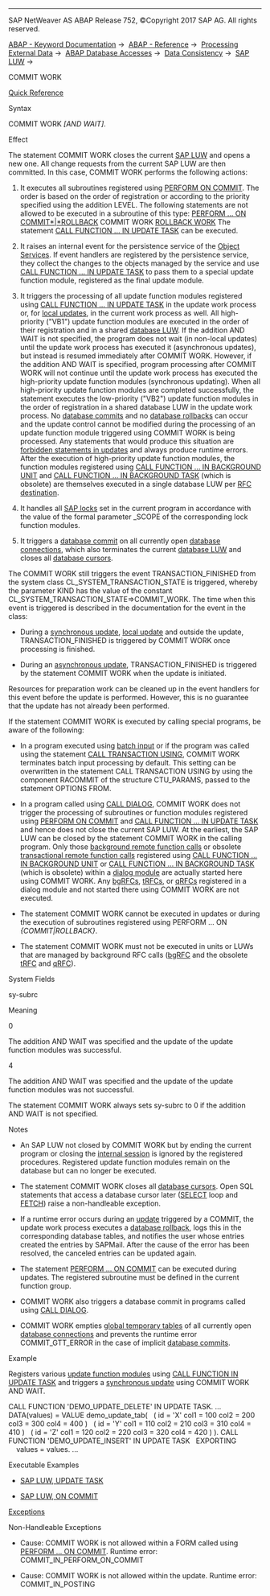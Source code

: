   

* * *

SAP NetWeaver AS ABAP Release 752, ©Copyright 2017 SAP AG. All rights reserved.

[ABAP - Keyword Documentation](https://help.sap.com/doc/abapdocu_752_index_htm/7.52/en-US/abenabap.htm) →  [ABAP - Reference](https://help.sap.com/doc/abapdocu_752_index_htm/7.52/en-US/abenabap_reference.htm) →  [Processing External Data](https://help.sap.com/doc/abapdocu_752_index_htm/7.52/en-US/abenabap_language_external_data.htm) →  [ABAP Database Accesses](https://help.sap.com/doc/abapdocu_752_index_htm/7.52/en-US/abenabap_sql.htm) →  [Data Consistency](https://help.sap.com/doc/abapdocu_752_index_htm/7.52/en-US/abentransaction.htm) →  [SAP LUW](https://help.sap.com/doc/abapdocu_752_index_htm/7.52/en-US/abensap_luw.htm) → 

COMMIT WORK

[Quick Reference](https://help.sap.com/doc/abapdocu_752_index_htm/7.52/en-US/abapcommit_shortref.htm)

Syntax

COMMIT WORK *\[*AND WAIT*\]*.

Effect

The statement COMMIT WORK closes the current [SAP LUW](https://help.sap.com/doc/abapdocu_752_index_htm/7.52/en-US/abensap_luw_glosry.htm "Glossary Entry") and opens a new one. All change requests from the current SAP LUW are then committed. In this case, COMMIT WORK performs the following actions:

1.  It executes all subroutines registered using [PERFORM ON COMMIT](https://help.sap.com/doc/abapdocu_752_index_htm/7.52/en-US/abapperform_subr.htm).
    The order is based on the order of registration or according to the priority specified using the addition LEVEL. The following statements are not allowed to be executed in a subroutine of this type:
    [PERFORM ... ON COMMIT*|*ROLLBACK](https://help.sap.com/doc/abapdocu_752_index_htm/7.52/en-US/abapperform_subr.htm)
    COMMIT WORK
    [ROLLBACK WORK](https://help.sap.com/doc/abapdocu_752_index_htm/7.52/en-US/abaprollback.htm)
    The statement [CALL FUNCTION ... IN UPDATE TASK](https://help.sap.com/doc/abapdocu_752_index_htm/7.52/en-US/abapcall_function_update.htm) can be executed.
    
2.  It raises an internal event for the persistence service of the [Object Services](https://help.sap.com/doc/abapdocu_752_index_htm/7.52/en-US/abenobject_services_glosry.htm "Glossary Entry").
    If event handlers are registered by the persistence service, they collect the changes to the objects managed by the service and use [CALL FUNCTION ... IN UPDATE TASK](https://help.sap.com/doc/abapdocu_752_index_htm/7.52/en-US/abapcall_function_update.htm) to pass them to a special update function module, registered as the final update module.
    
3.  It triggers the processing of all update function modules registered using [CALL FUNCTION ... IN UPDATE TASK](https://help.sap.com/doc/abapdocu_752_index_htm/7.52/en-US/abapcall_function_update.htm) in the update work process or, for [local updates](https://help.sap.com/doc/abapdocu_752_index_htm/7.52/en-US/abenlocal_update_glosry.htm "Glossary Entry"), in the current work process as well.
    All high-priority ("VB1") update function modules are executed in the order of their registration and in a shared [database LUW](https://help.sap.com/doc/abapdocu_752_index_htm/7.52/en-US/abendatabase_luw_glosry.htm "Glossary Entry"). If the addition AND WAIT is not specified, the program does not wait (in non-local updates) until the update work process has executed it (asynchronous updates), but instead is resumed immediately after COMMIT WORK. However, if the addition AND WAIT is specified, program processing after COMMIT WORK will not continue until the update work process has executed the high-priority update function modules (synchronous updating).
    When all high-priority update function modules are completed successfully, the statement executes the low-priority ("VB2") update function modules in the order of registration in a shared database LUW in the update work process.
    No [database commits](https://help.sap.com/doc/abapdocu_752_index_htm/7.52/en-US/abendatabase_commit_glosry.htm "Glossary Entry") and no [database rollbacks](https://help.sap.com/doc/abapdocu_752_index_htm/7.52/en-US/abendatabase_rollback_glosry.htm "Glossary Entry") can occur and the update control cannot be modified during the processing of an update function module triggered using COMMIT WORK is being processed. Any statements that would produce this situation are [forbidden statements in updates](https://help.sap.com/doc/abapdocu_752_index_htm/7.52/en-US/abendb_commit_during_update.htm) and always produce runtime errors.
    After the execution of high-priority update function modules, the function modules registered using [CALL FUNCTION ... IN BACKGROUND UNIT](https://help.sap.com/doc/abapdocu_752_index_htm/7.52/en-US/abapcall_function_background_unit.htm) and [CALL FUNCTION ... IN BACKGROUND TASK](https://help.sap.com/doc/abapdocu_752_index_htm/7.52/en-US/abapcall_function_background_task.htm) (which is obsolete) are themselves executed in a single database LUW per [RFC destination](https://help.sap.com/doc/abapdocu_752_index_htm/7.52/en-US/abendestination_glosry.htm "Glossary Entry").
    
4.  It handles all [SAP locks](https://help.sap.com/doc/abapdocu_752_index_htm/7.52/en-US/abensap_lock_glosry.htm "Glossary Entry") set in the current program in accordance with the value of the formal parameter \_SCOPE of the corresponding lock function modules.
    
5.  It triggers a [database commit](https://help.sap.com/doc/abapdocu_752_index_htm/7.52/en-US/abendatabase_commit_glosry.htm "Glossary Entry") on all currently open [database connections](https://help.sap.com/doc/abapdocu_752_index_htm/7.52/en-US/abendatabase_connection_glosry.htm "Glossary Entry"), which also terminates the current [database LUW](https://help.sap.com/doc/abapdocu_752_index_htm/7.52/en-US/abendatabase_luw_glosry.htm "Glossary Entry") and closes all [database cursors](https://help.sap.com/doc/abapdocu_752_index_htm/7.52/en-US/abendatabase_cursor_glosry.htm "Glossary Entry").
    

The COMMIT WORK still triggers the event TRANSACTION\_FINISHED from the system class CL\_SYSTEM\_TRANSACTION\_STATE is triggered, whereby the parameter KIND has the value of the constant CL\_SYSTEM\_TRANSACTION\_STATE=>COMMIT\_WORK. The time when this event is triggered is described in the documentation for the event in the class:

-   During a [synchronous update](https://help.sap.com/doc/abapdocu_752_index_htm/7.52/en-US/abensynchronous_update_glosry.htm "Glossary Entry"), [local update](https://help.sap.com/doc/abapdocu_752_index_htm/7.52/en-US/abenlocal_update_glosry.htm "Glossary Entry") and outside the update, TRANSACTION\_FINISHED is triggered by COMMIT WORK once processing is finished.
    
-   During an [asynchronous update](https://help.sap.com/doc/abapdocu_752_index_htm/7.52/en-US/abenasynchronous_update_glosry.htm "Glossary Entry"), TRANSACTION\_FINISHED is triggered by the statement COMMIT WORK when the update is initiated.
    

Resources for preparation work can be cleaned up in the event handlers for this event before the update is performed. However, this is no guarantee that the update has not already been performed.

If the statement COMMIT WORK is executed by calling special programs, be aware of the following:

-   In a program executed using [batch input](https://help.sap.com/doc/abapdocu_752_index_htm/7.52/en-US/abenbatch_input_glosry.htm "Glossary Entry") or if the program was called using the statement [CALL TRANSACTION USING](https://help.sap.com/doc/abapdocu_752_index_htm/7.52/en-US/abapcall_transaction_using.htm), COMMIT WORK terminates batch input processing by default. This setting can be overwritten in the statement CALL TRANSACTION USING by using the component RACOMMIT of the structure CTU\_PARAMS, passed to the statement OPTIONS FROM.
    
-   In a program called using [CALL DIALOG](https://help.sap.com/doc/abapdocu_752_index_htm/7.52/en-US/abapcall_dialog.htm), COMMIT WORK does not trigger the processing of subroutines or function modules registered using [PERFORM ON COMMIT](https://help.sap.com/doc/abapdocu_752_index_htm/7.52/en-US/abapperform_subr.htm) and [CALL FUNCTION ... IN UPDATE TASK](https://help.sap.com/doc/abapdocu_752_index_htm/7.52/en-US/abapcall_function_update.htm) and hence does not close the current SAP LUW. At the earliest, the SAP LUW can be closed by the statement COMMIT WORK in the calling program. Only those [background remote function calls](https://help.sap.com/doc/abapdocu_752_index_htm/7.52/en-US/abenbg_remote_function_glosry.htm "Glossary Entry") or obsolete [transactional remote function calls](https://help.sap.com/doc/abapdocu_752_index_htm/7.52/en-US/abentrfc_1_glosry.htm "Glossary Entry") registered using [CALL FUNCTION ... IN BACKGROUND UNIT](https://help.sap.com/doc/abapdocu_752_index_htm/7.52/en-US/abapcall_function_background_unit.htm) or [CALL FUNCTION ... IN BACKGROUND TASK](https://help.sap.com/doc/abapdocu_752_index_htm/7.52/en-US/abapcall_function_background_task.htm) (which is obsolete) within a [dialog module](https://help.sap.com/doc/abapdocu_752_index_htm/7.52/en-US/abendialog_module_object_glosry.htm "Glossary Entry") are actually started here using COMMIT WORK. Any [bgRFCs](https://help.sap.com/doc/abapdocu_752_index_htm/7.52/en-US/abenbgrfc_glosry.htm "Glossary Entry"), [tRFCs](https://help.sap.com/doc/abapdocu_752_index_htm/7.52/en-US/abentrfc_2_glosry.htm "Glossary Entry"), or [qRFCs](https://help.sap.com/doc/abapdocu_752_index_htm/7.52/en-US/abenqrfc_glosry.htm "Glossary Entry") registered in a dialog module and not started there using COMMIT WORK are not executed.
    
-   The statement COMMIT WORK cannot be executed in updates or during the execution of subroutines registered using PERFORM ... ON *{*COMMIT*|*ROLLBACK*}*.
    
-   The statement COMMIT WORK must not be executed in units or LUWs that are managed by background RFC calls ([bgRFC](https://help.sap.com/doc/abapdocu_752_index_htm/7.52/en-US/abenbgrfc_glosry.htm "Glossary Entry") and the obsolete [tRFC](https://help.sap.com/doc/abapdocu_752_index_htm/7.52/en-US/abentrfc_2_glosry.htm "Glossary Entry") and [qRFC](https://help.sap.com/doc/abapdocu_752_index_htm/7.52/en-US/abenqrfc_glosry.htm "Glossary Entry")).
    

System Fields

sy-subrc

Meaning

0

The addition AND WAIT was specified and the update of the update function modules was successful.

4

The addition AND WAIT was specified and the update of the update function modules was not successful.

The statement COMMIT WORK always sets sy-subrc to 0 if the addition AND WAIT is not specified.

Notes

-   An SAP LUW not closed by COMMIT WORK but by ending the current program or closing the [internal session](https://help.sap.com/doc/abapdocu_752_index_htm/7.52/en-US/abeninternal_session_glosry.htm "Glossary Entry") is ignored by the registered procedures. Registered update function modules remain on the database but can no longer be executed.
    
-   The statement COMMIT WORK closes all [database cursors](https://help.sap.com/doc/abapdocu_752_index_htm/7.52/en-US/abendatabase_cursor_glosry.htm "Glossary Entry"). Open SQL statements that access a database cursor later ([SELECT](https://help.sap.com/doc/abapdocu_752_index_htm/7.52/en-US/abapselect.htm) loop and [FETCH](https://help.sap.com/doc/abapdocu_752_index_htm/7.52/en-US/abapfetch.htm)) raise a non-handleable exception.
    
-   If a runtime error occurs during an [update](https://help.sap.com/doc/abapdocu_752_index_htm/7.52/en-US/abenupdate_glosry.htm "Glossary Entry") triggered by a COMMIT, the update work process executes a [database rollback](https://help.sap.com/doc/abapdocu_752_index_htm/7.52/en-US/abendatabase_rollback_glosry.htm "Glossary Entry"), logs this in the corresponding database tables, and notifies the user whose entries created the entries by SAPMail. After the cause of the error has been resolved, the canceled entries can be updated again.
    
-   The statement [PERFORM ... ON COMMIT](https://help.sap.com/doc/abapdocu_752_index_htm/7.52/en-US/abapperform_subr.htm) can be executed during updates. The registered subroutine must be defined in the current function group.
    
-   COMMIT WORK also triggers a database commit in programs called using [CALL DIALOG](https://help.sap.com/doc/abapdocu_752_index_htm/7.52/en-US/abapcall_dialog.htm).
    
-   COMMIT WORK empties [global temporary tables](https://help.sap.com/doc/abapdocu_752_index_htm/7.52/en-US/abenddic_database_tables_gtt.htm) of all currently open [database connections](https://help.sap.com/doc/abapdocu_752_index_htm/7.52/en-US/abendatabase_connection_glosry.htm "Glossary Entry") and prevents the runtime error COMMIT\_GTT\_ERROR in the case of implicit [database commits](https://help.sap.com/doc/abapdocu_752_index_htm/7.52/en-US/abendb_commit.htm).
    

Example

Registers various [update function modules](https://help.sap.com/doc/abapdocu_752_index_htm/7.52/en-US/abenupdate_function_module_glosry.htm "Glossary Entry") using [CALL FUNCTION IN UPDATE TASK](https://help.sap.com/doc/abapdocu_752_index_htm/7.52/en-US/abapcall_function_update.htm) and triggers a [synchronous update](https://help.sap.com/doc/abapdocu_752_index_htm/7.52/en-US/abensynchronous_update_glosry.htm "Glossary Entry") using COMMIT WORK AND WAIT.

CALL FUNCTION 'DEMO\_UPDATE\_DELETE' IN UPDATE TASK.
...
DATA(values) = VALUE demo\_update\_tab(
  ( id = 'X' col1 = 100 col2 = 200 col3 = 300 col4 = 400 )
  ( id = 'Y' col1 = 110 col2 = 210 col3 = 310 col4 = 410 )
  ( id = 'Z' col1 = 120 col2 = 220 col3 = 320 col4 = 420 ) ).
CALL FUNCTION 'DEMO\_UPDATE\_INSERT' IN UPDATE TASK
  EXPORTING
    values = values.
...

Executable Examples

-   [SAP LUW, UPDATE TASK](https://help.sap.com/doc/abapdocu_752_index_htm/7.52/en-US/abensap_luw_update_task_abexa.htm)

-   [SAP LUW, ON COMMIT](https://help.sap.com/doc/abapdocu_752_index_htm/7.52/en-US/abensap_luw_on_commit_abexa.htm)
    

[Exceptions](https://help.sap.com/doc/abapdocu_752_index_htm/7.52/en-US/abenabap_language_exceptions.htm)

Non-Handleable Exceptions

-   Cause: COMMIT WORK is not allowed within a FORM called using [PERFORM ... ON COMMIT](https://help.sap.com/doc/abapdocu_752_index_htm/7.52/en-US/abapperform.htm).
    Runtime error: COMMIT\_IN\_PERFORM\_ON\_COMMIT
    
-   Cause: COMMIT WORK is not allowed within the update.
    Runtime error: COMMIT\_IN\_POSTING